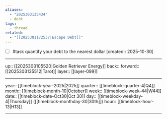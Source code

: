 ```yaml
---
aliases:
  - "2025303135434"
  - debt
tags:
  - thread
related:
  - "[[2025301172537|Escape Debt]]"
---
```


- [ ] #task quantify your debt to the nearest dollar  [created:: 2025-10-30]

***

up:: [[2025303105520|Golden Retriever Energy]]
back:: 
forward:: [[2025303135512|Tarot]]
layer:: [[layer-099]]

***

year:: [[timeblock-year-2025|2025]]
quarter:: [[timeblock-quarter-4|Q4]]
month:: [[timeblock-month-10|October]]
week:: [[timeblock-week-44|W44]]
date:: [[timeblock-date-Oct30|Oct 30]]
day:: [[timeblock-weekday-4|Thursday]] ([[timeblock-monthday-30|30th]])
hour:: [[timeblock-hour-13|H13]]

***

